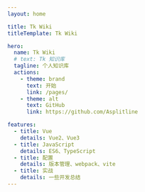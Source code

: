 ```yaml
---
layout: home

title: Tk Wiki
titleTemplate: Tk Wiki

hero:
  name: Tk Wiki
  # text: Tk 知识库
  tagline: 个人知识库
  actions:
    - theme: brand
      text: 开始
      link: /pages/
    - theme: alt
      text: GitHub
      link: https://github.com/Asplitline

features:
  - title: Vue
    details: Vue2、Vue3
  - title: JavaScript
    details: ES6、TypeScript
  - title: 配置
    details: 版本管理、webpack、vite
  - title: 实战
    details: 一些开发总结
---
```

